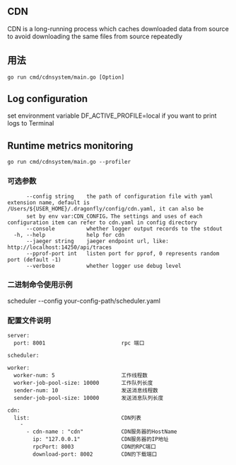 ## CDN

CDN is a long-running process which caches downloaded data from source to avoid downloading the same files from source repeatedly

## 用法
```
go run cmd/cdnsystem/main.go [Option]
```
## Log configuration
set environment variable DF_ACTIVE_PROFILE=local if you want to print logs to Terminal

## Runtime metrics monitoring
```
go run cmd/cdnsystem/main.go --profiler
```
### 可选参数

```
      --config string    the path of configuration file with yaml extension name, default is /Users/${USER_HOME}/.dragonfly/config/cdn.yaml, it can also be 
      set by env var:CDN_CONFIG，The settings and uses of each configuration item can refer to cdn.yaml in config directory
      --console          whether logger output records to the stdout
  -h, --help             help for cdn
      --jaeger string    jaeger endpoint url, like: http://localhost:14250/api/traces
      --pprof-port int   listen port for pprof, 0 represents random port (default -1)
      --verbose          whether logger use debug level
```

### 二进制命令使用示例

scheduler --config your-config-path/scheduler.yaml

### 配置文件说明

```
server:
  port: 8001                        rpc 端口

scheduler:

worker:
  worker-num: 5                     工作线程数
  worker-job-pool-size: 10000       工作队列长度
  sender-num: 10                    发送消息线程数
  sender-job-pool-size: 10000       发送消息队列长度

cdn:
  list:                             CDN列表
    -
      - cdn-name : "cdn"            CDN服务器的HostName
        ip: "127.0.0.1"             CDN服务器的IP地址
        rpcPort: 8003               CDN的RPC端口
        download-port: 8002         CDN的下载端口
```
